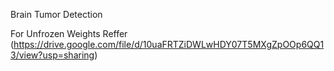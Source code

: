 Brain Tumor Detection 

For Unfrozen Weights Reffer (https://drive.google.com/file/d/10uaFRTZiDWLwHDY07T5MXgZpOOp6QQ13/view?usp=sharing)

